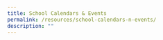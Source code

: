 ```yaml
---
title: School Calendars & Events
permalink: /resources/school-calendars-n-events/
description: ""
---
```

